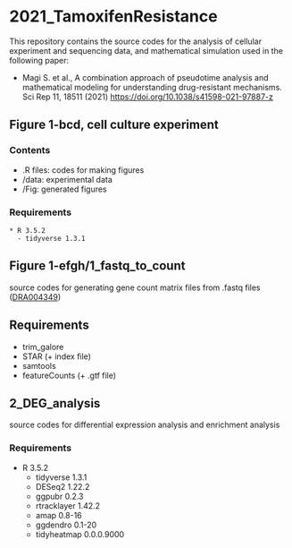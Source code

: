# 2021_TamoxifenResistance

This repository contains the source codes for the analysis of cellular experiment and sequencing data, and mathematical simulation used in the following paper:
* Magi S. et al., A combination approach of pseudotime analysis and mathematical modeling for understanding drug-resistant mechanisms. Sci Rep 11, 18511 (2021)
https://doi.org/10.1038/s41598-021-97887-z

## Figure 1-bcd, cell culture experiment
### Contents
  * .R files: codes for making figures
  * /data: experimental data
  * /Fig: generated figures
### Requirements
    * R 3.5.2
      - tidyverse 1.3.1

## Figure 1-efgh/1_fastq_to_count
source codes for generating gene count matrix files from .fastq files ([DRA004349](https://ddbj.nig.ac.jp/resource/sra-submission/DRA004349))
## Requirements
  * trim_galore
  * STAR (+ index file)
  * samtools
  * featureCounts (+ .gtf file)

## 2_DEG_analysis
source codes for differential expression analysis and enrichment analysis
### Requirements
  * R 3.5.2
    - tidyverse 1.3.1
    - DESeq2 1.22.2
    - ggpubr 0.2.3
    - rtracklayer 1.42.2
    - amap 0.8-16
    - ggdendro 0.1-20
    - tidyheatmap 0.0.0.9000
